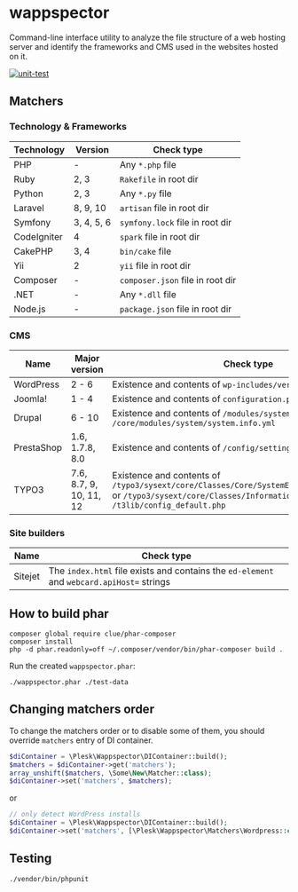 # wappspector
Command-line interface utility to analyze the file structure of a web hosting server and identify the frameworks and CMS used in the websites hosted on it.

[![unit-test](https://github.com/plesk/wappspector/actions/workflows/unit-test.yml/badge.svg)](https://github.com/plesk/wappspector/actions/workflows/unit-test.yml)

## Matchers
### Technology & Frameworks

| Technology  | Version    | Check type                       |
|-------------|------------|----------------------------------|
| PHP         | -          | Any `*.php` file                 |
| Ruby        | 2, 3       | `Rakefile` in root dir           |
| Python      | 2, 3       | Any `*.py` file                  |
| Laravel     | 8, 9, 10   | `artisan` file in root dir       |
| Symfony     | 3, 4, 5, 6 | `symfony.lock` file in root dir  |
| CodeIgniter | 4          | `spark` file in root dir         |
| CakePHP     | 3, 4       | `bin/cake` file                  |
| Yii         | 2          | `yii` file in root dir           |
| Composer    | -          | `composer.json` file in root dir |
| .NET        | -          | Any `*.dll` file                 |
| Node.js     | -          | `package.json` file in root dir  |

### CMS
| Name       | Major version           | Check type                                                                                                                                                                           |
|------------|-------------------------|--------------------------------------------------------------------------------------------------------------------------------------------------------------------------------------|
| WordPress  | 2 - 6                   | Existence and contents of `wp-includes/version.php`                                                                                                                                  |
| Joomla!    | 1 - 4                   | Existence and contents of `configuration.php` in root dir                                                                                                                            |
| Drupal     | 6 - 10                  | Existence and contents of `/modules/system/system.info` or `/core/modules/system/system.info.yml`                                                                                    |
| PrestaShop | 1.6, 1.7.8, 8.0         | Existence and contents of `/config/settings.inc.php`                                                                                                                                 |
| TYPO3      | 7.6, 8.7, 9, 10, 11, 12 | Existence and contents of `/typo3/sysext/core/Classes/Core/SystemEnvironmentBuilder.php` or `/typo3/sysext/core/Classes/Information/Typo3Version.php` or `/t3lib/config_default.php` |

### Site builders
| Name    | Check type                                                                                |
|---------|-------------------------------------------------------------------------------------------|
| Sitejet | The `index.html` file exists and contains the `ed-element` and `webcard.apiHost=` strings |

## How to build phar
```shell
composer global require clue/phar-composer
composer install
php -d phar.readonly=off ~/.composer/vendor/bin/phar-composer build .
```

Run the created `wappspector.phar`:
```shell
./wappspector.phar ./test-data
```

## Changing matchers order
To change the matchers order or to disable some of them, you should override `matchers` entry of DI container.

```php
$diContainer = \Plesk\Wappspector\DIContainer::build();
$matchers = $diContainer->get('matchers');
array_unshift($matchers, \Some\New\Matcher::class);
$diContainer->set('matchers', $matchers);
```

or

```php
// only detect WordPress installs
$diContainer = \Plesk\Wappspector\DIContainer::build();
$diContainer->set('matchers', [\Plesk\Wappspector\Matchers\Wordpress::class]);
```

## Testing
```shell
./vendor/bin/phpunit
```
